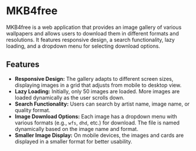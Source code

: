 # MKB4free

MKB4free is a web application that provides an image gallery of various wallpapers and allows users to download them in different formats and resolutions. It features responsive design, a search functionality, lazy loading, and a dropdown menu for selecting download options.

## Features

- **Responsive Design:** The gallery adapts to different screen sizes, displaying images in a grid that adjusts from mobile to desktop view.
- **Lazy Loading:** Initially, only 50 images are loaded. More images are loaded dynamically as the user scrolls down.
- **Search Functionality:** Users can search by artist name, image name, or quality format.
- **Image Download Options:** Each image has a dropdown menu with various formats (e.g., `wfs`, `dhd`, etc.) for download. The file is named dynamically based on the image name and format.
- **Smaller Image Display:** On mobile devices, the images and cards are displayed in a smaller format for better usability.
